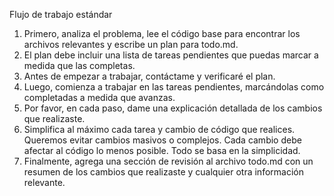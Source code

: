 Flujo de trabajo estándar
1. Primero, analiza el problema, lee el código base para encontrar los archivos relevantes y escribe un plan para todo.md.
2. El plan debe incluir una lista de tareas pendientes que puedas marcar a medida que las completas.
3. Antes de empezar a trabajar, contáctame y verificaré el plan.
4. Luego, comienza a trabajar en las tareas pendientes, marcándolas como completadas a medida que avanzas.
5. Por favor, en cada paso, dame una explicación detallada de los cambios que realizaste.
6. Simplifica al máximo cada tarea y cambio de código que realices. Queremos evitar cambios masivos o complejos. Cada cambio debe afectar al código lo menos posible. Todo se basa en la simplicidad.
7. Finalmente, agrega una sección de revisión al archivo todo.md con un resumen de los cambios que realizaste y cualquier otra información relevante.
